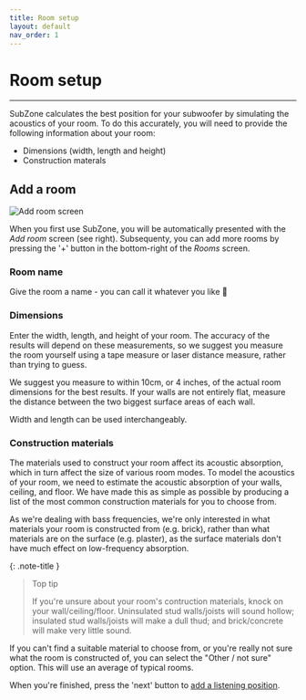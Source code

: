 ```yaml
---
title: Room setup
layout: default
nav_order: 1
---
```


# Room setup

---

SubZone calculates the best position for your subwoofer by simulating the acoustics of your room.
To do this accurately, you will need to provide the following information about your room:
- Dimensions (width, length and height)
- Construction materals

## Add a room
<img src="../../assets/images/add-room.png" alt="Add room screen" class="screenshot" />

When you first use SubZone, you will be automatically presented with the *Add room* screen (see right).
Subsequenty, you can add more rooms by pressing the '+' button in the bottom-right of the *Rooms* screen.

### Room name
Give the room a name - you can call it whatever you like 🙂

### Dimensions
Enter the width, length, and height of your room. The accuracy of the results will depend on these measurements,
so we suggest you measure the room yourself using a tape measure or laser distance measure, rather than trying to guess.

We suggest you measure to within 10cm, or 4 inches, of the actual room dimensions for the best results.
If your walls are not entirely flat, measure the distance between the two biggest surface areas of each wall.

Width and length can be used interchangeably.

### Construction materials
The materials used to construct your room affect its acoustic absorption, which in turn affect the size
of various room modes. To model the acoustics of your room, we need to estimate the acoustic absorption
of your walls, ceiling, and floor. We have made this as simple as possible by producing a list of the most common
construction materials for you to choose from.

As we're dealing with bass frequencies, we're only interested in what materials your room is constructed from
(e.g. brick), rather than what materials are on the surface (e.g. plaster), as the surface materials don't have
much effect on low-frequency absorption.

{: .note-title }
> Top tip
> 
> If you're unsure about your room's contruction materials, knock on your wall/ceiling/floor.
> Uninsulated stud walls/joists will sound hollow; insulated stud walls/joists will make a dull thud;
> and brick/concrete will make very little sound.

If you can't find a suitable material to choose from, or you're really not sure what the room is constructed
of, you can select the "Other / not sure" option. This will use an average of typical rooms.

When you're finished, press the 'next' button to [add a listening position](../listening-position-setup).

